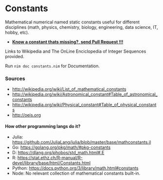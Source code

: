 # Constants

Mathematical numerical named static constants useful for different disciplines
(math, physics, chemistry, biology, engineering, data science, IT, hobby, etc).

- [**Know a constant thats missing?, send Pull Request !!!**](https://github.com/juancarlospaco/nim-constants/pulls)

Links to Wikipedia and The OnLine Enciclopedia of Integer Sequences provided.

Run `nim doc constants.nim` for Documentation.


### Sources
- http://wikipedia.org/wiki/List_of_mathematical_constants
- http://wikipedia.org/wiki/Astronomical_constant#Table_of_astronomical_constants
- http://wikipedia.org/wiki/Physical_constant#Table_of_physical_constants
- http://oeis.org


#### How other programming langs do it?

- Julia:  https://github.com/JuliaLang/julia/blob/master/base/mathconstants.jl
- Go:     https://golang.org/pkg/math/#pkg-constants
- D:      https://dlang.org/phobos/std_math.html#.E
- R:      https://stat.ethz.ch/R-manual/R-devel/library/base/html/Constants.html
- Python: https://docs.python.org/3/library/math.html#constants
- Node:   No relevant collection of mathematical constants built-in.
